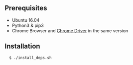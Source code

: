 
## Prerequisites

* Ubuntu 16.04
* Python3 & pip3
* Chrome Browser and [Chrome Driver](http://chromedriver.storage.googleapis.com/index.html) in the same version

## Installation
```
  $ ./install_deps.sh
```
